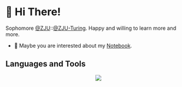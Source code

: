 # 👋 Hi There!

Sophomore [@ZJU](https://www.zju.edu.cn/english/)::[@ZJU-Turing](https://github.com/ZJU-Turing). Happy and willing to learn more and more.

- 📒 Maybe you are interested about my [Notebook](https://note.v1ceversaa.cc/).

## Languages and Tools

<p align="center">
    <a href="https://skillicons.dev">
        <img src="https://skillicons.dev/icons?i=c,cpp,python,pytorch,git,docker,figma,markdown,latex" />
      </a>
</p>

